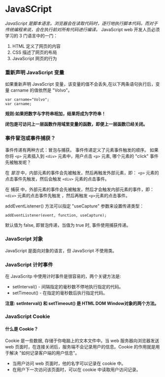 # JavaSCript
*JavaScript 是脚本语言。浏览器会在读取代码时，逐行地执行脚本代码。而对于传统编程来说，会在执行前对所有代码进行编译。*
JavaScript web 开发人员必须学习的 3 门语言中的一门：

1. HTML 定义了网页的内容
2. CSS 描述了网页的布局
3. JavaScript 网页的行为


### 重新声明 JavaScript 变量
如果重新声明 JavaScript 变量，该变量的值不会丢失,在以下两条语句执行后，变量 carname 的值依然是 "Volvo"。
```
var carname="Volvo"; 
var carname;
```

**规则:如果把数字与字符串相加，结果将成为字符串！**

**闭包是可访问上一层函数作用域里变量的函数，即便上一层函数已经关闭。**

### 事件冒泡或事件捕获？
事件传递有两种方式：冒泡与捕获。
事件传递定义了元素事件触发的顺序。 如果你将 `<p>` 元素插入到 `<div>` 元素中，用户点击 `<p>` 元素, 哪个元素的 "click" 事件先被触发呢？

在 *冒泡* 中，内部元素的事件会先被触发，然后再触发外部元素，即： `<p>` 元素的点击事件先触发，然后会触发 `<div>` 元素的点击事件。

在 捕获 中，外部元素的事件会先被触发，然后才会触发内部元素的事件，即： `<div>` 元素的点击事件先触发 ，然后再触发 `<p>`元素的点击事件。

addEventListener() 方法可以指定 "useCapture" 参数来设置传递类型：
```
addEventListener(event, function, useCapture);
```
默认值为 false, 即冒泡传递，当值为 true 时, 事件使用捕获传递。


### JavaScript 对象

JavaScript 是面向对象的语言，但 JavaScript 不使用类。

### JavaScript 计时事件
在 JavaScritp 中使用计时事件是很容易的，两个关键方法是:
* setInterval() - 间隔指定的毫秒数不停地执行指定的代码。
* setTimeout() - 在指定的毫秒数后执行指定代码。
  
**注意: setInterval() 和 setTimeout() 是 HTML DOM Window对象的两个方法。**

### JavaScript Cookie

#### 什么是 Cookie？
Cookie 是一些数据, 存储于你电脑上的文本文件中。当 web 服务器向浏览器发送 web 页面时，在连接关闭后，服务端不会记录用户的信息。Cookie 的作用就是用于解决 "如何记录客户端的用户信息"。

* 当用户访问 web 页面时，他的名字可以记录在 cookie 中。
* 在用户下一次访问该页面时，可以在 cookie 中读取用户访问记录。
